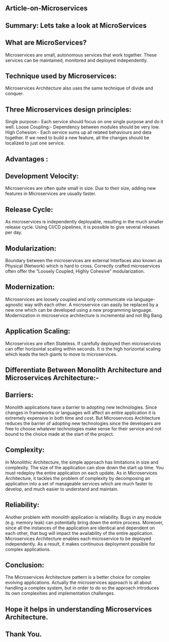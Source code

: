 ## Article-on-Microservices
## Summary: Lets take a look at MicroServices



## What are MicroServices?

Microservices are small, autonomous services that work together. These services can be maintained, monitored and deployed independently. 	
## Technique used by Microservices:

Microservices Architecture also uses the same technique of divide and conquer.

## Three Microservices design principles:

Single purpose:- Each service should focus on one single purpose and do it well.
Loose Coupling:- Dependency between modules should be very low.
High Cohesion:- Each service sums up all related behaviours and data together. If we need to build a new feature, all the changes should be localized to just one service.
 
## Advantages :


## Development Velocity:

Microservices are often quite small in size. Due to their size, adding new features in Microservices are usually faster.

## Release Cycle:

As microservices is independently deployable, resulting in the much smaller release cycle. Using CI/CD pipelines, it is possible to give several releases per day.

## Modularization:

Boundary between the microservices are external Interfaces also known as Physical (Network) which is hard to cross. Correctly crafted microservices often offer the “Loosely Coupled, Highly Cohesive” modularization.

## Modernization:

Microservices are loosely coupled and only communicate via language-agnostic way with each other. A microservice can easily be replaced by a new one which can be developed using a new programming language. Modernization in microservice architecture is incremental and not Big Bang.

## Application Scaling:

Microservices are often Stateless. If carefully deployed then microservices can offer horizontal scaling within seconds. It is the high horizontal scaling which leads the tech giants to move to microservices.
 
## Differentiate Between Monolith Architecture and Microservices Architecture:-


## Barriers:

Monolith applications have a barrier to adopting new technologies. Since changes in frameworks or languages will affect an entire application it is extremely expensive in both time and cost.
But Microservices Architecture reduces the barrier of adopting new technologies since the developers are free to choose whatever technologies make sense for their service and not bound to the choice made at the start of the project.

## Complexity:

In Monolithic Architecture, the simple approach has limitations in size and complexity. The size of the application can slow down the start up time. You must redeploy the entire application on each update.
As in Microservices Architecture, it tackles the problem of complexity by decomposing an application into a set of manageable services which are much faster  to develop, and much easier to understand and maintain.

## Reliability:

Another problem with monolith application is reliability. Bugs in any module (e.g. memory leak) can potentially bring down the entire process. Moreover, since all the instances of the application are identical and dependent on each other, that bug will impact the availability of the entire application.
Microservices Architecture enables each microservice to be deployed independently. As a result, it  makes continuous deployment possible for complex applications.
## Conclusion:  

The Microservices Architecture pattern is a better choice for complex evolving applications. Actually the microservices approach is all about handling a complex system, but in order to do so the approach introduces its own complexities and implementation challenges.


## Hope it helps in understanding Microservices Architecture.
## Thank You.
